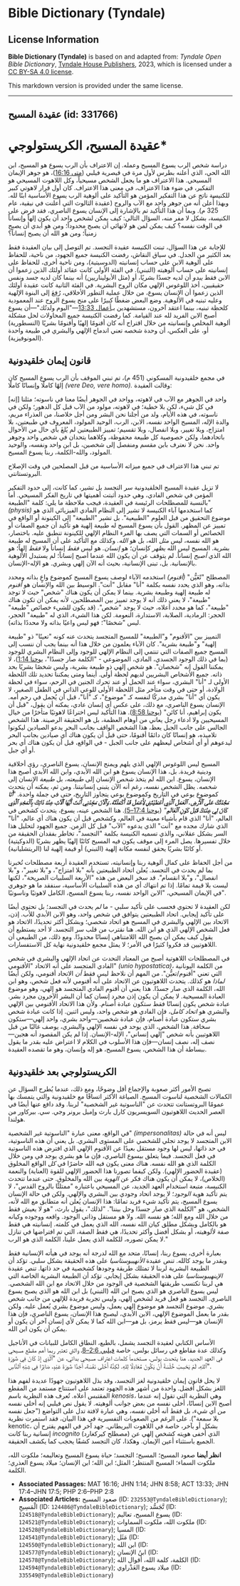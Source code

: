 # Bible Dictionary (Tyndale)

## License Information

**Bible Dictionary (Tyndale)** is based on and adapted from: _Tyndale Open Bible Dictionary_, [Tyndale House Publishers](https://tyndaleopenresources.com/), 2023, which is licensed under a [CC BY-SA 4.0 license](https://creativecommons.org/licenses/by-sa/4.0/legalcode.en).

This markdown version is provided under the same license.



--------------------------------

## عقيدة المسيح (id: 331766)

عقيدة المسيح، الكريستولوجي\*
============================

دراسة شخص الرب يسوع المسيح وعمله. إن الاعتراف بأن الرب يسوع هو المسيح، ابن الله الحي، الذي أعلنه بطرس لأول مرة في قيصرية فيلبي ([متى 16:16](https://ref.ly/Matt16:16))، هو جوهر الإيمان المسيحي. هذا الاعتراف هو ما يجعل الشخص مسيحياً، وكل اللاهوت المسيحي هو التفكير، في ضوء هذا الاعتراف، في معنى هذا الاعتراف. كان أول قرار لاهوتي كبير للكنيسة ناتج عن هذا التفكير المؤمن هو التأكيد على ألوهية الرب يسوع الأساسية ابنًا لله. وبهذا أُعلن أنه من جوهر واحد مع الآب والروح (عقيدة الثالوث التي أُعلنت في نيقية، عام 325 م). وبما أن هذا التأكيد تم بالإشارة إلى الإنسان يسوع الناصري، فقد فرض على الكنيسة، بشكل لا مفر منه، السؤال التالي: كيف يمكن لشخص واحد أن يكون إلهاً وإنساناً في الوقت نفسه؟ كيف يمكن لمن هو لانهائي أن يصبح محدوداً؛ ومن هو أبدي أن يصبح زمنياً؛ ومن هو الله أن يصبح إنساناً؟

للإجابة عن هذا السؤال، تبنت الكنيسة عقيدة التجسد. تم التوصل إلى بيان العقيدة فقط بعد الكثير من الجدل. في سياق النقاش، رفضت الكنيسة جميع الجهود، من ناحية، للحفاظ على ألوهية الابن على حساب إنسانيته (الدوسيتية)، ومن ناحية أخرى، للحفاظ على إنسانيته على حساب ألوهيته (التبني). في الفئة الأولى كانت عقائد أولئك الذين زعموا أن الابن فقط *يبدو* أن لديه جسدًا بشريًا، أو (مثل الأبوليناريين) أنه بينما كان لديه جسد ونفس حقيقيين، أخذ اللوغوس الإلهي مكان الروح البشرية. في الفئة الثانية كانت عقيدة أولئك الذين زعموا أن الإنسان يسوع، من خلال عملية التطور الأخلاقي، رُفِعَ إلى البنوة الإلهية وعليه تبنيه في الألوهية. وضع البعض ضغطًا كبيرًا على منح يسوع الروح عند المعمودية كلحظة تبنيه، بينما اعتقد آخرون، مستشهدين بـ[أعمال 13:33](https://ref.ly/Acts13:33)—"اليوم ولدتُك"—أن يسوع أصبح الابن الفريد لله عند القيامة. كما رفضت الكنيسة جميع المحاولات لحل مشكلة ألوهية المخلص وإنسانيته من خلال اقتراح أنه كان أقنومًا إلهيًا وأقنومًا بشريًا (النسطورية) أو، على العكس، أن وحدة شخصه تعني اندماج الإلهي والبشري في طبيعة واحدة (المونوفيزية).

قانون إيمان خلقيدونية
---------------------

في مجمع خلقيدونية المسكوني (451 م)، تم تبني الموقف بأن الرب يسوع المسيح كان إلهًا كاملًا وإنسانًا كاملًا *(vere Deo, vere homo).* وقالت العقيدة:

\[إنه] واحد في الجوهر مع الآب في لاهوته، وواحد في الجوهر أيضًا معنا في ناسوته؛ مثلنا في كل شيء، لكن بلا خطية؛ في لاهوته، مولود من الآب قبل كل الدهور؛ ولكن في ناسوته، في هذه الأيام، ولد من أجلنا نحن البشر ومن أجل خلاصنا، من العذراء مريم، والدة الإله، المسيح الواحد نفسه، الابن، الرب، الوحيد المولود، المعروف في طبيعتين، بلا امتزاج، وبلا تغيير، وبلا انفصال، وبلا تقسيم؛ تمييز الطبيعتين لم يُلغَ بأي حال من الأحوال باتحادهما، ولكن خصوصية كل طبيعة محفوظة، وكلاهما يتحدان في شخص واحد وجوهر واحد. نحن لا نعترف بابن مقسم ومنفصل إلى شخصين، بل ابن واحد ونفسه، والوحيد المولود، والله\-الكلمة، ربنا يسوع المسيح.

تم تبني هذا الاعتراف في جميع ميزاته الأساسية من قبل المصلحين في وقت الإصلاح البروتستانتي.

لا تزيل عقيدة المسيح الخلقيدونية سر التجسد بل تشير، كما كانت، إلى حدود التفكير المؤمن في شخص الفادي، وهي حدود أثبتت أهميتها في تاريخ الفكر المسيحي. أما بالنسبة للمصطلحات الرئيسة في العقيدة، فيجب ملاحظة ما يلي: كلمة "الطبيعة" *(*physis*)* كما استخدمها آباء الكنيسة لا تشير إلى النظام المادي الفيزيائي الذي هو موضوع التحقيق من قبل العلوم "الطبيعية". بل تشير "الطبيعة" إلى الكينونة أو الواقع في تمييز عن المظهر. القول بأن يسوع المسيح له طبيعة إلهية هو تأكيد أن جميع الصفات أو الخصائص أو السمات التي يصف بها المرء النظام الإلهي للكينونة تنطبق عليه. باختصار، هو الله نفسه، ليس *مثل* الله، بل هو *الله.* وكذلك مع التأكيد على أن المسيح له طبيعة بشرية. المسيح ليس الله *يظهر* كإنسان؛ هو *إنسان.* هو ليس *فقط* إنساناً ولا *فقط* إلهاً؛ هو الله الذي *أصبح* إنساناً. لم يتوقف عن أن يكون الله عندما أصبح إنساناً؛ لم يستبدل الألوهية بالإنسانية. بل، تبنى الإنسانية، بحيث أنه الآن إلهي وبشري. هو الإله\-الإنسان.

المصطلح "تًعَيُّن" *(*أقنوم*)* استخدمه الآباء لوصف يسوع المسيح كموضوع واعٍ بذاته ومحدد بذاته، وهو الذي يحدد نفسه بكلمة "أنا" مقابل "أنت". الوسيط بين الله والإنسان هو *أقنوم* له طبيعة إلهية وطبيعة بشرية. بينما لا يمكن أن يكون هناك "شخص" حيث لا توجد "طبيعة"، لا يعني ذلك أنه لا يوجد تمييز بين المصطلحين، لأنه يمكن أن تكون هناك "طبيعة"، كما هو محدد أعلاه، حيث لا يوجد "شخص". (قد يكون للشيء خصائص "طبيعة" الحجر: الرمادية، الصلابة، الاستدارة، النعومة. لكن هذا الشيء، الذي له "طبيعة" الحجر، ليس "شخصًا"؛ فهو ليس واعيًا بذاته ولا محددًا بذاته).

التمييز بين "الأقنوم" و"الطبيعة" للمسيح المتجسد يتحدث عنه كونه "تعينًا" ذو "طبيعة إلهية" و"طبيعة بشرية". كان الآباء يعلمون من خلال هذا أنه بينما يجب أن ننسب إلى المسيح جميع الصفات التي تنتمي إلى النظام الإلهي للوجود وإلى النظام البشري للوجود (بما في ذلك الوجود الجسدي، المادي، الموضوعي \- "الكلمة صار جسدًا"، [يوحنا 1:14](https://ref.ly/John1:14))، لا يمكننا القول إنه "شخصان". هو شخص إلهي ذو طبيعة بشرية، وليس شخصًا بشريًا بحد ذاته. جميع الأشخاص البشريين لديهم لحظة أولى. أينما ومتى يمكننا تحديد تلك اللحظة الأولى لـ "أنا" البشري، سواء عند الحمل أو عند تحرك الجنين في الرحم، سواء في لحظة الولادة، أو حتى في وقت متأخر مثل اللحظة الأولى للوعي الذاتي في الطفل الصغير، لا يكون أي "أنا" بشري مدركًا لنفسه كـ "موضوع"، كـ "أنا"، قبل أن يُحمل في رحم أمه. الإنسان يسوع الناصري، مع ذلك، على عكس أي إنسان عادي، يمكنه أن يقول، "قبل أن يكون إبراهيم، أنا كائن" ([يوحنا 8:58](https://ref.ly/John8:58)). هذا التأكيد ليس اختراعًا لاهوتيًا متأخرًا من خيال المسيحيين ولا ادعاء رجل يعاني من أوهام العظمة، بل هو الحقيقة الرصينة. هذا الشخص الجالس على جانب الجبل يعظ، هذا الشخص الواقف بجانب البحر يدعو الصيادين ليكونوا تلاميذه، هو إنسانًا كان دائمًا أقنومًا، حتى قبل أن يكون هناك أي صيادين بجانب البحر ليدعوهم أو أي أشخاص ليعظهم على جانب الجبل \- في الواقع، قبل أن يكون هناك أي بحر أو أي جبل.

المسيح ليس اللوغوس الإلهي الذي يلهم ويمنح الإنسان، يسوع الناصري، رؤى أخلاقية ودينية فريدة. بل، هذا الإنسان يسوع هو ابن الله الأبدي، وابن الله الأبدي أصبح هذا الإنسان، يسوع. ابن الله لم يتخذ *شخص* الإنسان إلى *طبيعته،* بل *طبيعة* الإنسان إلى *شخصه.* يظل الشخص نفسه، رغم أنه الآن يتبنى إنسانيتنا. ومن ثم، يمكنه أن يتحدث كموضوع بوعي في التاريخ وكموضوع بوعي يتجاوز التاريخ، حتى في جملة واحدة. *"***أَنَا مَجَّدْتُكَ عَلَى ٱلْأَرْضِ. ٱلْعَمَلَ ٱلَّذِي أَعْطَيْتَنِي لِأَعْمَلَ قَدْ أَكْمَلْتُهُ. وَٱلْآنَ مَجِّدْنِي أَنْتَ أَيُّهَا ٱلْآبُ عِنْدَ ذَاتِكَ بِٱلْمَجْدِ ٱلَّذِي كَانَ لِي عِنْدَكَ قَبْلَ كَوْنِ ٱلْعَالَمِ***"* ([يوحنا 17:4–5\)](https://ref.ly/John17:4-John17:5). هنا الشخص عينه، يسوع، يتحدث كشخص في العالم، "أنا" الذي قام بأشياء معينة في العالم، وكشخص قبل أن يكون هناك أي عالم، "أنا" الذي شارك مجده مع "أنت" الذي يدعوه "الآب" قبل كل الزمن. جميع الجهود لتحليل هذا السر بشكل عقلاني، والذي تسميه الكنيسة بكلمة "التجسد"، تخاطر بفقدان الحقيقة من خلال تفسيرها. يصل المرء إلى موقف يكون فيه المسيح كائنًا إلهيًا يظهر بشريًا (الدوكيتية) أو كائنًا بشريًا يحقق لنفسه مكانة إلهية (التبني) أو قيمة إلهية لنا (الريتشليانية).

من أجل الحفاظ على كمال ألوهية ربنا وإنسانيته، تستخدم العقيدة أربعة مصطلحات تُخبرنا بما لم يحدث في التجسد. يُعلن اتحاد الطبيعتين بأنه "بلا امتزاج"، و"بلا تغيير"، و"بلا انفصال"، و"بلا انقسام". قد سخر البعض من هذه "الأربعة السلبيات الصريحة"، لكنها ليست بلا قيمة تمامًا. إذا تم انتهاك أي من هذه السلبيات الأساسية، سنفقد ما هو جوهري في الإيمان المسيحي، "الابن الواحد نفسه، ربنا يسوع المسيح، الكامل لاهوتيًا وناسوتيًا".

لكن العقيدة لا تحتوي فحسب على تأكيد سلبي \- ما *لم* يحدث في التجسد؛ بل تحتوي أيضًا على تأكيد إيجابي. اتحاد الطبيعتين يتوافق في شخص واحد، وهو الابن الأبدي للأب. إذن، الاتحاد بين الإلهي والبشري في المسيح هو اتحاد شخصي؛ وبشكل أكثر تحديدًا، الاتحاد هو فعل الشخص الإلهي الذي هو ابن الله. هنا نقترب من قلب سر التجسد. لا أحد يستطيع أن يقول كيف يمكن أن يصبح الله اللامتناهي إنسانًا محدودًا. ومع ذلك، من الطبيعي أن اللاهوتيين قد فكروا كثيرًا في الأمر؛ لا يمثل مجمع خلقيدونية نهاية كل الاستفسارات.

في المصطلحات اللاهوتية أصبح من المعتاد التحدث عن اتحاد الإلهي والبشري في شخص الفادي المتجسد على أنه الاتحاد "الأقنومي" *(unio hypostatica)،* من الكلمة اليونانية التي تعني "أقنوم/تعيُّن". من المهم أن نلاحظ ليس فقط *أن* الاتحاد أقنومي، ولكن أيضًا *لماذا* هو كذلك. يتحدث اللاهوتيون عن الاتحاد على أنه أقنومي لأنه فعل شخص، وهو ابن الله، الكلمة الذي صار جسدًا. هذا يعني أن أقنوم الفادي المتجسد هو إلهي، وهو موضوع العبادة المسيحية. لا يمكن أن يكون إذن مجرد إنسان كما أن البشر الآخرون مجرد بشر. عبادة شخص يكون إنسانًا فقط ستكون عبادة أصنام. ولأن هذا الاتحاد الأقنومي بين الإلهي والبشري هو *اتحاد كامل،* فإن الفادي هو شخص واحد، وليس اثنين. إذا كانت عبادة شخص بشري ستكون عبادة أصنام، فإن عبادة شخصين—واحد بشري، واحد إلهي—ستكون سخافة. هذا الشخص، الذي يوحد في نفسه الإلهي والبشري، يوصف غالبًا من قبل اللاهوتيين بأنه شخص "إلهي إنساني"، الإله\-الإنسان. إذا لم يكن المقصود أنه هجين—نصف إله، نصف إنسان—فإن هذا الأسلوب في الكلام لا اعتراض عليه بقدر ما يقول ببساطة أن هذا الشخص، يسوع المسيح، هو إله وإنسان، وهو ما تقصده العقيدة.

الكريستولوجي بعد خلقيدونية
--------------------------

تصبح الأمور أكثر صعوبة والإجماع أقل وضوحًا، ومع ذلك، عندما يُطرح السؤال عن الكمالات الشخصية لناسوت المسيح. الصياغة الأكثر اتساقًا مع خلقيدونية والتي يتمسك بها عمومًا البروتستانت تتحدث عن "الناسوتية غير الشخصية" لربنا. وقد دافع عنها أيضًا في العصر الحديث اللاهوتيون السويسريون كارل بارث وإميل برونر وجي. سي. بيركاور من هولندا.

في الواقع، معنى عبارة "الناسوتية غير الشخصية" *(impersonalitas)* ليس أنه في حالة الابن المتجسد لا يوجد تجلي للشخصي على المستوى البشري. بل يعني أن هذه الناسوتية، في حد ذاتها، ليس لها وجود مستقل بعيدًا عن الأقنوم الإلهي الذي افترض هذه الناسوتية في فعل التجسد. فيما يتعلق بيسوع الناصري، فإن ما هو بشري يوجد في ومن خلال الكلمة الذي هو الله نفسه. هناك معنى يكون فيه الله حاضرًا في *كل* الواقع المخلوق (عقيدة الحضور الإلهي). ولكن كيفما تصورنا هذا الحضور الإلهي للقوة (العناية) والنعمة (الخلاص)، لا يمكن أن يكون هناك فكر عن *الهوية* بين الله والمخلوق. حتى عندما تتحدث الكنيسة، متبعة استخدام العهد الجديد، عن المسيحي باعتباره "ممتلئًا بالروح القدس"، لا يتم تأكيد هوية *الوجود*؛ لا يوجد اتحاد وجودي بين البشري والإلهي. ولكن في حالة الإنسان يسوع المسيح، يتم تأكيد شيء فريد تمامًا: هذا الإنسان يُعلن أنه متطابق مع الله لأنه، الشخص، هو "الكلمة الذي صار جسدًا وحل بيننا". "لذلك"، يقول بارث، "هو لا يعيش فقط من خلال الله ومع الله؛ هو نفسه الله. ولا هو مستقل وذاتي الوجود. واقعه ووجوده وكيانه هو بالكامل وبشكل مطلق كيان الله نفسه، الله الذي يعمل في كلمته. إنسانيته هي فقط صفة لألوهيته، أو بشكل أفضل وأكثر تحديدًا، هي فقط الصفة، التي تم افتراضها في تنازل لا يمكن تصوره، للكلمة الذي يعمل علينا، الكلمة الذي هو الرب."

بعبارة أخرى، يسوع ربنا، إنسانًا، متحد مع الله لدرجة أنه يوجد في هيأته الإنسانية فقط وبقدر ما يوجد كالله. تنص عقيدة *الأنهيبوستاسيا* على هذه الحقيقة بشكل سلبي. تؤكد أن الطبيعة البشرية لربنا لا تمتلك طريقة وجودها كشخصية في حد ذاتها. تنص عقيدة *الإينهيبوستاسيا* على هذه الحقيقة بشكل إيجابي. تؤكد أن الطبيعة البشرية الخاصة التي هي لربنا تكتسب طريقتها الشخصية في الوجود من خلال الاتحاد مع ابن الله الشخصي. ليس يسوع الناصري هو الذي يصبح ابن الله (التبني) بل ابن الله هو الذي يصبح يسوع الناصري. التجسد هو فعل فريد لشخص إلهي، وليس تجربة فريدة للإلهي من جانب شخص بشري. موضوع التجسد هو موضوع إلهي يعمل، وليس موضوع بشري يُعمل عليه. ولكن بقدر ما يعمل الموضوع الإلهي، الابن الأبدي، ليصبح هذا الإنسان، يسوع الناصري، فإن هذا الإنسان هو—ليس فقط يرمز، بل *هو*—ابن الله كما لا يمكن لأي إنسان آخر أن يكون أو يمكن أن يكون ابن الله.

الأساس الكتابي لعقيدة التجسد يشمل، بالطبع، النطاق الكامل للبيانات في الأناجيل وكذلك عدة مقاطع في رسائل بولس، خاصة [فيلبي 2:6–8](https://ref.ly/Phil2:6-Phil2:8)، والتي تعتبر ربما أهم مقطع مسيحي في العهد الجديد. هنا يتحدث بولس، مستخدماً كلمات اعتراف مسيحي بدائي، عن "ٱلَّذِي إِذْ كَانَ فِي صُورَةِ ٱللهِ، لَمْ يَحْسِبْ خُلْسَةً أَنْ يَكُونَ مُعَادِلًا لِلهِ. لَكِنَّهُ أَخْلَى نَفْسَهُ، آخِذًا صُورَةَ عَبْدٍ، صَائِرًا فِي شِبْهِ ٱلنَّاسِ".

لا يحل قانون إيمان خلقيدونية لغز التجسد، وقد بذل اللاهوتيون جهودًا عديدة لفهم هذا اللغز بشكل أفضل. واحدة من أشهر هذه الجهود تعتمد على استنتاج مستمد من المقطع المقتبس أعلاه. تُعرف هذه النظرية باسم *kenosis،* وهي النظرية التي تقول إنه عندما أصبح الابن إنسانًا، أخلى نفسه من بعض جوانب ألوهيته. لا يقول نص فيلبي إنه أخلى نفسه *من* أي شيء، بل فقط أنه أخلى *نفسه،* وهي عبارة لافتة تدل على التواضع ("جعل نفسه بلا سمعة"). على الرغم من الصعوبات التفسيرية في هذا البيان، فقد استمرت نظرية kenotic، بشكل أو بآخر، خاصة في اللاهوت البريطاني. جهد آخر في الفهم يقترح أن إنسانية ربنا كانت *incognito* (مصطلح كيركغارد) الذي أخفى هويته كشخص إلهي عن الجميع باستثناء أعين الإيمان. وهكذا، كان التجسد كشفًا يحجب كما يكشف الحقيقة.

**انظر أيضا** صعود المسيح؛ المسيح؛ التجسد؛ حياة يسوع المسيح وتعاليمه؛ ملكوت الله، ملكوت السماء؛ المسيح المنتظر؛ المثل؛ ابن الله؛ ابن الإنسان؛ ميلاد يسوع العذري؛ الكلمة.

* **Associated Passages:** MAT 16:16; JHN 1:14; JHN 8:58; ACT 13:33; JHN 17:4–JHN 17:5; PHP 2:6–PHP 2:8
* **Associated Articles:** صعود المسيح (ID: `232553@TyndaleBibleDictionary`); الْمَسِيحِ (ID: `124486@TyndaleBibleDictionary`); تَّجَسُّد (ID: `124518@TyndaleBibleDictionary`); يسوع المسيح، تعاليم (ID: `124521@TyndaleBibleDictionary`); ملكوت الله، ملكوت السماوات (ID: `124528@TyndaleBibleDictionary`); المسيا (ID: `124541@TyndaleBibleDictionary`); مَثَل (ID: `124550@TyndaleBibleDictionary`); ابن الله (ID: `124577@TyndaleBibleDictionary`); ابنُ الإنسانِ (ID: `124578@TyndaleBibleDictionary`); الكلمة، كلمة الله، أقوال الله (ID: `124594@TyndaleBibleDictionary`); ميلاد يسوع العَذْراوي (ID: `335549@TyndaleBibleDictionary`)

